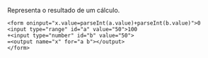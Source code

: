 Representa o resultado de um cálculo.

	<form oninput="x.value=parseInt(a.value)+parseInt(b.value)">0
	<input type="range" id="a" value="50">100
	+<input type="number" id="b" value="50">
	=<output name="x" for="a b"></output>
	</form>